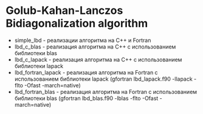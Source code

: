 # Golub-Kahan-Lanczos Bidiagonalization algorithm
- simple_lbd - реализации алгоритма на C++ и Fortran
- lbd_c_blas - реализация алгоритма на C++ с использованием библиотеки blas
- lbd_c_lapack - реализация алгоритма на C++ с использованием библиотеки lapack
- lbd_fortran_lapack - реализация алгоритма на Fortran с использованием библиотеки lapack (gfortran lbd_lapack.f90 -llapack -flto -Ofast -march=native)
- lbd_fortran_blas - реализация алгоритма на Fortran с использованием библиотеки blas (gfortran lbd_blas.f90 -lblas -flto -Ofast -march=native)
